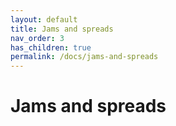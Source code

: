 ```yaml
---
layout: default
title: Jams and spreads
nav_order: 3
has_children: true
permalink: /docs/jams-and-spreads
---
```


# Jams and spreads

